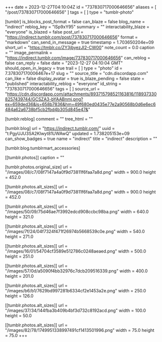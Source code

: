 +++
date = 2023-12-27T04:10:04Z
id = "737830717000646656"
aliases = [ "/post/737830717000646656" ]
tags = [ ]
type = "tumblr-photo"

[tumblr]
is_blocks_post_format = false
can_blaze = false
blog_name = "indirect"
reblog_key = "lSp9xY95"
summary = ""
interactability_blaze = "everyone"
is_blazed = false
post_url = "https://indirect.tumblr.com/post/737830717000646656"
format = "markdown"
can_send_in_message = true
timestamp = 1.703650204e+09
short_url = "https://tmblr.co/ZY3jbyezJI2-CW00"
note_count = 0.0
caption = ""
image_permalink = "https://indirect.tumblr.com/image/737830717000646656"
can_reblog = false
can_reply = false
date = "2023-12-27 04:10:04 GMT"
should_open_in_legacy = true
trail = [ ]
type = "photo"
id = 7.378307170006467e+17
slug = ""
source_title = "cdn.discordapp.com"
can_like = false
display_avatar = true
is_blaze_pending = false
state = "published"
interactability_reblog = "everyone"
id_string = "737830717000646656"
tags = [ ]
source_url = "https://cdn.discordapp.com/attachments/893715798521163816/1189373308257439744/GCSZA3-bYAABnmj.png?ex=659ded36&is=658b7836&hm=49f680ed0435e77e2a90568b0d6e6ec6484a62a6738bf5cb2fbd4b305d845e47&"

[tumblr.reblog]
comment = ""
tree_html = ""

[tumblr.blog]
url = "https://indirect.tumblr.com/"
uuid = "t:PgyUJU3SA2Klwyt81UWAwQ"
updated = 1.738205153e+09
can_show_badges = true
name = "indirect"
title = "indirect"
description = ""

[tumblr.blog.tumblrmart_accessories]

[[tumblr.photos]]
caption = ""

[tumblr.photos.original_size]
url = "/images/08/c7/08f7147a4a0f9d73811f6faa7a8d.png"
width = 900.0
height = 452.0

[[tumblr.photos.alt_sizes]]
url = "/images/08/c7/08f7147a4a0f9d73811f6faa7a8d.png"
width = 900.0
height = 452.0

[[tumblr.photos.alt_sizes]]
url = "/images/50/09/75d46ae7f3992edcd908ccbc98ba.png"
width = 640.0
height = 321.0

[[tumblr.photos.alt_sizes]]
url = "/images/7f/24/04f7324f471f26974b5668539c0e.png"
width = 540.0
height = 271.0

[[tumblr.photos.alt_sizes]]
url = "/images/16/01/54704cf3589e512786c0248aeaed.png"
width = 500.0
height = 251.0

[[tumblr.photos.alt_sizes]]
url = "/images/57/0d/a5090f4bb32976c7dcb209516339.png"
width = 400.0
height = 201.0

[[tumblr.photos.alt_sizes]]
url = "/images/b6/b1/7629bd997281b6334cf2e1453a2e.png"
width = 250.0
height = 126.0

[[tumblr.photos.alt_sizes]]
url = "/images/37/34/144fba3b409b4bf3d732c8192acd.png"
width = 100.0
height = 50.0

[[tumblr.photos.alt_sizes]]
url = "/images/82/78/1749951338997491cf1413501996.png"
width = 75.0
height = 75.0
+++
